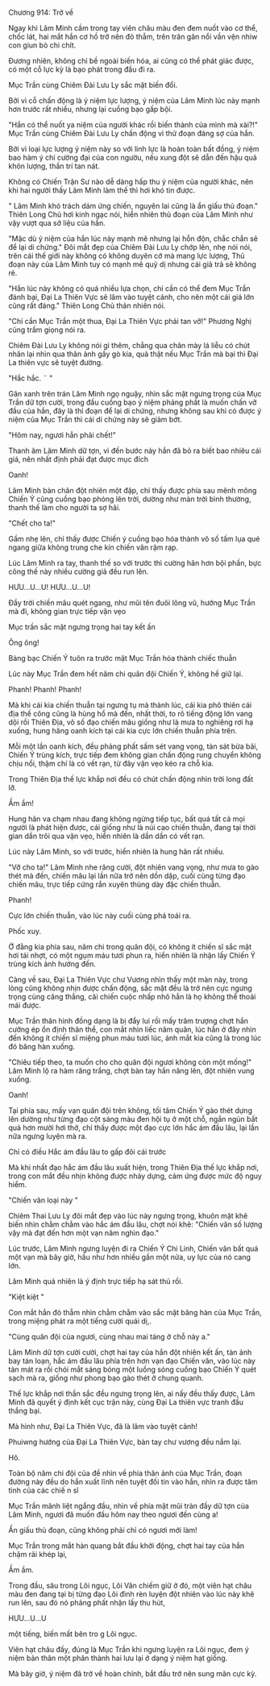 




Chương 914: Trở về


Ngay khi Lâm Minh cầm trong tay viên châu màu đen đem nuốt vào cơ thể, chốc lát, hai mắt hắn cơ hồ trở nên đỏ thẳm, trên trân gân nổi vần vện nhiw con giun bò chi chít.

Đương nhiên, không chỉ bề ngoài biến hóa, ai cũng có thể phát giác được, có một cỗ lực kỳ là bạo phát trong đầu đi ra.

Mục Trần cùng Chiêm Đài Lưu Ly sắc mặt biến đổi.

Bởi vì cỗ chấn động là ý niệm lực lượng, ý niệm của Lâm Minh lúc này mạnh hơn trước rất nhiều, nhưng lại cuồng bạo gấp bội.

"Hắn có thể nuốt ya niệm của người khác rồi biến thành của mình mà xài?!" Mục Trần cùng Chiêm Đài Lưu Ly chấn động vì thử đoạn đáng sợ của hắn.

Bởi vì loại lực lượng ý niệm này so với linh lực là hoàn toàn bất đồng, ý niệm bao hàm ý chí cường đại của con ngườu, nếu xung đột sẽ dẫn đến hậu quả khôn lượng, thần trí tan nát.

Không có Chiến Trận Sư nào dễ dàng hấp thu ý niệm của người khác, nên khi hai người thấy Lâm Minh làm thế thì hơi khó tin được.

" Lâm Minh khó trách dám ứng chiến, nguyên lai cũng là ẩn giấu thủ đoạn." Thiên Long Chủ hơi kinh ngạc nói, hiển nhiên thủ đoạn của Lâm Minh như vậy vượt qua sở liệu của hắn.

"Mặc dù ý niệm của hắn lúc này mạnh mẽ nhưng lại hỗn độn, chắc chắn sẽ để lại di chứng." Đôi mắt đẹp của Chiêm Đài Lưu Ly chớp lên, nhẹ nói nói, trên cái thế giới này không có không duyên cớ mà mang lực lượng, Thủ đoạn này của Lâm Minh tuy có mạnh mẽ quỷ dị nhưng cái giả trả sẽ không rẻ.

"Hắn lúc này không có quá nhiều lựa chọn, chỉ cần có thể đem Mục Trần đánh bại, Đại La Thiên Vực sẽ lâm vào tuyệt cảnh, cho nên một cái giá lớn cũng rất đáng." Thiên Long Chủ thản nhiên nói.

"Chỉ cần Mục Trần một thua, Đại La Thiên Vực phải tan vỡ!" Phương Nghị cũng trầm giọng nói ra.

Chiêm Đài Lưu Ly không nói gì thêm, chẳng qua chân mày lá liễu có chút nhăn lại nhìn qua thân ảnh gầy gò kia, quả thật nếu Mục Trần mà bại thì Đại La thiên vực sẽ tuyệt đường.

"Hắc hắc. ¨ "

Gân xanh trên trán Lâm Minh ngọ nguậy, nhìn sắc mặt ngưng trọng của Mục Trần dữ tợn cười, trong đầu cuồng bạo ý niệm phảng phất là muốn chấn vỡ đầu của hắn, đây là thỉ đoạn để lại di chứng, nhưng không sau khi có được ý niệm của Mục Trần thì cái di chứng này sẽ giảm bớt.

"Hôm nay, ngươi hẳn phải chết!"

Thanh âm Lâm Minh dữ tợn, vì đến bước này hắn đã bỏ ra biết bao nhiêu cái giá, nên nhất định phải đạt được mục đích

Oanh!

Lâm Minh bàn chân đột nhiên một đập, chỉ thấy được phía sau mênh mông Chiến Ý cũng cuồng bạo phóng lên trời, dường như màn trời bình thường, thanh thế làm cho người ta sợ hãi.

"Chết cho ta!"

Gầm nhẹ lên, chỉ thấy được Chiến ý cuồng bạo hóa thành vô số tấm lụa qué ngang giữa không trung che kín chiến văn rậm rạp.

Lúc Lâm Minh ra tay, thanh thế so với trước thì cường hãn hơn bội phần, bực công thế này nhiều cường giả đều run lên.

HƯU...U...U! HƯU...U...U!

Đầy trời chiến mâu quét ngang, như mũi tên đuôi lông vũ, hướng Mục Trần mà đi, không gian trực tiếp vặn vẹo

Mục trần sắc mặt ngưng trọng hai tay kết ấn

Ông ông!

Bàng bạc Chiến Ý tuôn ra trước mặt Mục Trần hóa thành chiếc thuẫn

Lúc này Mục Trần đem hết năm chi quân đội Chiến Ý, không hề giữ lại.

Phanh! Phanh! Phanh!

Mà khi cái kia chiến thuẫn tại ngưng tụ mà thành lúc, cái kia phô thiên cái địa thế công cũng là hùng hổ mà đến, nhất thời, to rõ tiếng động lớn vang dội rồi Thiên Địa, vô số đạo chiến mâu giống như là mưa to nghiêng rơi hạ xuống, hung hăng oanh kích tại cái kia cực lớn chiến thuẫn phía trên.

Mỗi một lần oanh kích, đều phảng phất sấm sét vang vọng, tàn sát bừa bãi, Chiến Ý trùng kích, trực tiếp đem không gian chấn động rung chuyển không chịu nổi, thậm chí là có vết rạn, từ đây vặn vẹo kéo ra chỗ kia.

Trong Thiên Địa thế lực khắp nơi đều có chút chấn động nhìn trời long đất lỡ.

Ầm ầm!

Hung hãn va chạm nhau đang không ngừng tiếp tục, bất quá tất cả mọi người là phát hiện được, cái giống như là núi cao chiến thuẫn, đang tại thời gian dần trôi qua vặn vẹo, hiển nhiên là dần dần có vết rạn.

Lúc này Lâm Minh, so với trước, hiển nhiên là hung hãn rất nhiều.

"Vỡ cho ta!" Lâm Minh nhe răng cười, đột nhiên vang vọng, như mưa to gào thét mà đến, chiến mâu lại lần nữa trở nên dồn dập, cuối cùng từng đạo chiến mâu, trực tiếp cứng rắn xuyên thủng dày đặc chiến thuẫn.

Phanh!

Cực lớn chiến thuẫn, vào lúc này cuối cùng phá toái ra.

Phốc xuy.

Ở đằng kia phía sau, năm chi trong quân đội, có không ít chiến sĩ sắc mặt hơi tái nhợt, có một ngụm máu tươi phun ra, hiển nhiên là nhận lấy Chiến Ý trùng kích ảnh hướng đến.

Càng về sau, Đại La Thiên Vực chư Vương nhìn thấy một màn này, trong lòng cũng không nhịn được chấn động, sắc mặt đều là trở nên cực ngưng trọng cùng căng thẳng, câi chiến cuộc nhấp nhô hẳn là họ không thể thoải mái được.

Mục Trần thân hình đồng dạng là bị đẩy lui rồi mấy trăm trượng chợt hắn cưỡng ép ổn định thân thể, con mắt nhìn liếc năm quân, lúc hắn ở đây nhìn đến không ít chiến sĩ miệng phun máu tươi lúc, ánh mắt kia cũng là trong lúc đó băng hàn xuống.

"Chiêu tiếp theo, ta muốn cho cho quân đội ngươi không còn một mống!" Lâm Minh lộ ra hàm răng trắng, chợt bàn tay hắn nâng lên, đột nhiên vung xuống.

Oanh!

Tại phía sau, mấy vạn quân đội trên không, tối tăm Chiến Ý gào thét dựng lên dường như từng đạo cột sáng màu đen hội tụ ở một chỗ, ngắn ngủn bất quá hơn mười hơi thở, chỉ thấy được một đạo cực lớn hắc ám đầu lâu, lại lần nữa ngưng luyện mà ra.

Chỉ có điều Hắc ám đầu lâu to gấp đôi cái trước

Mà khi nhất đạo hắc ám đầu lâu xuất hiện, trong Thiên Địa thế lực khắp nơi, trong con mắt đều nhịn không được nhảy dựng, cảm ứng được mức độ nguy hiểm.

"Chiến văn loại này "

Chiêm Thai Lưu Ly đôi mắt đẹp vào lúc này ngưng trọng, khuôn mặt khẽ biến nhìn chằm chằm vào hắc ám đầu lâu, chợt nói khẽ: "Chiến văn số lượng vậy mà đạt đến hơn một vạn năm nghìn đạo."

Lúc trước, Lâm Minh ngưng luyện đi ra Chiến Ý Chi Linh, Chiến văn bất quá một vạn mà bây giờ, hầu như hơn nhiều gần một nửa, uy lực của nó cang lớn.

Lâm Minh quả nhiên là ý định trực tiếp hạ sát thủ rồi.

"Kiệt kiệt "

Con mắt hắn đỏ thẫm nhìn chằm chằm vào sắc mặt băng hàn của Mục Trần, trong miệng phát ra một tiếng cười quái dị,.

"Cùng quân đội của ngươi, cùng nhau mai táng ở chỗ này a."

Lâm Minh dữ tợn cười cười, chợt hai tay của hắn đột nhiên kết ấn, tàn ảnh bay tán loạn, hắc ám đầu lâu phía trên hơn vạn đạo Chiến văn, vào lúc này tản mát ra rồi chói mắt sáng bóng một luồng sóng cuồng bạo Chiến Ý quét sạch mà ra, giống như phong bạo gào thét ở chung quanh.

Thế lực khắp nơi thần sắc đều ngưng trọng lên, ai nấy đều thấy được, Lâm Minh đã quyết ý định kết cục trận này, cùng Đại La thiên vực tranh đấu thắng bại.

Mà hình như, Đại La Thiên Vực, đã là lâm vào tuyệt cảnh!

Phuiwng hướng của Đại La Thiên Vực, bàn tay chư vương đều nắm lại.

Hô.

Toàn bộ năm chi đội của đề nhìn về phía thân ảnh của Mục Trần, đoạn đường này đều do hắn xuất lĩnh nên tuyệt đối tin vào hắn, nhìn ra được tâm tình của các chiế n sĩ

Mục Trần mãnh liệt ngẩng đầu, nhìn về phía mặt mũi tràn đầy dữ tợn của Lâm Minh, ngươi đã muốn đấu hôm nay theo ngươi đến cùng a!

Ẩn giấu thủ đoạn, cũng không phải chỉ có ngươi mới làm!

Mục Trần trong mắt hàn quang bắt đầu khởi động, chợt hai tay của hắn chậm rãi khép lại,

Ầm ầm.

Trong đầu, sâu trong Lôi ngục, Lôi Vân chiếm giữ ở đó, một viên hạt châu màu đen đang tại bị từng đạo Lôi đình rèn luyện đột nhiên vào lúc này khẽ run lên, sau đó nó phảng phất nhận lấy thu hút,

HƯU...U...U

một tiếng, biến mất bên tro g Lôi ngục.

Viên hạt châu đấy, đúng là Mục Trần khi ngưng luyện ra Lôi ngục, đem ý niệm bản thân một phân thành hai lưu lại ở dạng ý niệm hạt giống.

Mà bây giờ, ý niệm đã trở về hoàn chỉnh, bắt đầu trở nên sung mãn cực kỳ.




